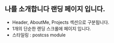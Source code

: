 ## 나를 소개합니다 랜딩 페이지 입니다.

- Header, AboutMe, Projects 섹션으로 구분됩니다.
- 1개의 단순한 랜딩 스크롤에 페이지 입니다.
- 스타일링 : postcss module
